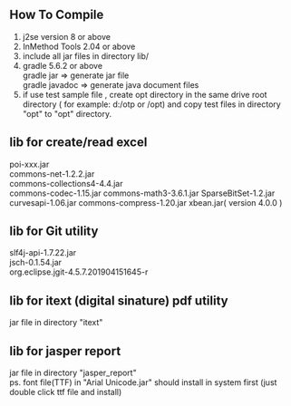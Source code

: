 ## How To Compile
1. j2se version 8 or above    
2. InMethod Tools 2.04 or above    
3. include all jar files in directory lib/     
4. gradle 5.6.2 or above    
   gradle jar => generate jar file    
   gradle javadoc => generate java document files    
5. if use test sample file , create opt directory in the same drive root directory ( for example:  d:/otp  or /opt) 
   and copy test files  in directory "opt" to "opt" directory.
   
## lib for create/read excel
   poi-xxx.jar   
   commons-net-1.2.2.jar    
   commons-collections4-4.4.jar    
   commons-codec-1.15.jar 
   commons-math3-3.6.1.jar
   SparseBitSet-1.2.jar   
   curvesapi-1.06.jar
   commons-compress-1.20.jar
   xbean.jar( version  4.0.0 )
   
## lib for Git utility
   slf4j-api-1.7.22.jar    
   jsch-0.1.54.jar    
   org.eclipse.jgit-4.5.7.201904151645-r
        
## lib for itext (digital sinature) pdf utility
   jar file in directory "itext"    
   
## lib for jasper report    
   jar file in directory "jasper_report"     
   ps. font file(TTF) in "Arial Unicode.jar" should install in system first (just double click ttf file and install)    
   
       
        